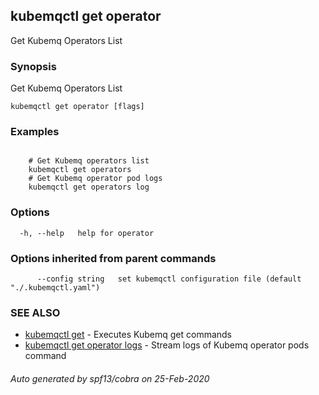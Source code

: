 ## kubemqctl get operator

Get Kubemq Operators List

### Synopsis

Get Kubemq Operators List

```
kubemqctl get operator [flags]
```

### Examples

```

	# Get Kubemq operators list 
	kubemqctl get operators  
	# Get Kubemq operator pod logs 
	kubemqctl get operators log

```

### Options

```
  -h, --help   help for operator
```

### Options inherited from parent commands

```
      --config string   set kubemqctl configuration file (default "./.kubemqctl.yaml")
```

### SEE ALSO

* [kubemqctl get](kubemqctl_get.md)	 - Executes Kubemq get commands
* [kubemqctl get operator logs](kubemqctl_get_operator_logs.md)	 - Stream logs of Kubemq operator pods command

###### Auto generated by spf13/cobra on 25-Feb-2020
